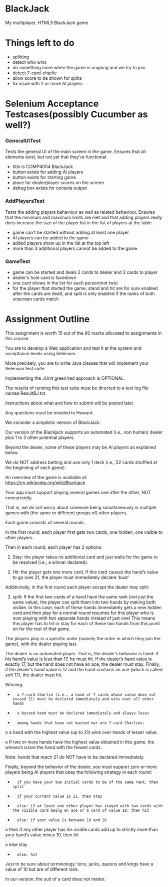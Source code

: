 # BlackJack

My multiplayer, HTML5 BlackJack game

# Things left to do

- splitting
- detect who wins
- do something more when the game is ongoing and we try to join
- detect 7-card-charlie
- allow score to be shown for splits
- fix issue with 2 or more AI players

# Selenium Acceptance Testcases(possibly Cucumber as well?)

### GeneralUITest

Tests the general UI of the main screen in the game. Ensures that all elements exist, but not yet that they're functional.

- title is COMP4004 BlackJack
- button exists for adding AI players
- button exists for starting game
- place for dealer/player scores on the screen
- debug box exists for console output

### AddPlayersTest

Tests the adding players behaviour as well as related behaviour. Ensures that the minimum and maximum limits are met and that adding players really does increase the size of the player list in the list of players at the table.

- game can't be started without adding at least one player
- AI players can be added to the game
- added players show up in the list at the top left
- more than 3 additional players cannot be added to the game

### GameTest
- game can be started and deals 2 cards to dealer and 2 cards to player
- dealer's hole card is facedown
- one card shows in the list for each person(not two)
- for the player that started the game, stand and hit are for sure enabled after the cards are dealt, and split is only enabled if the ranks of both onscreen cards match

# Assignment Outline

This assignment is worth 15 out of the 60 marks allocated to assignments in this course.

You are to develop a Web application and test it at the system and acceptance levels using Selenium.

More precisely, you are to write Java classes that will implement your Selenium test suite.

Implementing the JUnit green/red approach is OPTIONAL.

The results of running this test suite must be directed to a text log file named ResultBJ.txt.

Instructions about what and how to submit will be posted later.

Any questions must be emailed to Howard.

We consider a simplistic version of BlackJack.

Our version of the Blackjack supports an automated (i.e., non human) dealer plus 1 to 3 other potential players.

Beyond the dealer, some of these players may be AI players as explained below.

We do NOT address betting and use only 1 deck (i.e., 52 cards shuffled at the beginning of each game).

An overview of the game is available at: https://en.wikipedia.org/wiki/Blackjack

Your app must support playing several games one after the other, NOT concurrently.

That is, we do not worry about someone being simultaneously in multiple games with (the same or different groups of) other players.

Each game consists of several rounds.

In the first round, each player first gets two cards, one hidden, one visible to other players.

Then in each round, each player has 2 options:

1) Stay: the player takes no additional card and just waits for the game to be resolved (i.e., a winner declared).

2) Hit: the player gets one more card. If this card causes the hand’s value to go over 21, the player must immediately declare ‘bust’

Additionally, in the first round each player except the dealer may split:

3) split: If the first two cards of a hand have the same rank (not just the same value), the player can split them into two hands by making both visible. In this case, each of these hands immediately gets a new hidden card and then play for a normal round resumes for this player who is now playing with two separate hands instead of just one! This means this player has to hit or stay for each of these two hands from this point on for the rest of that game.

The players play in a specific order (namely the order in which they join the game), with the dealer playing last.

The dealer is an automated player. That is, the dealer’s behavior is fixed: if his hand’s value is less than 17, he must hit. If the dealer’s hand value is exactly 17, but the hand does not have an ace, the dealer must stay. Finally, if the dealer’s hand value is 17 and the hand contains an ace (which is called soft 17), the dealer must hit.

Winning:

-       a 7-card Charlie (i.e., a hand of 7 cards whose value does not exceed 21) must be declared immediately and wins over all other hands

-       a busted hand must be declared immediately and always loses

-       among hands that have not busted nor are 7-card Charlies:

o   a hand with the highest value (up to 21) wins over hands of lesser value.

o   If two or more hands have the highest value obtained in this game, the winner/s is/are the hand with the fewest cards.

Note: hands that reach 21 do NOT have to be declared immediately.

Finally, beyond the behavior of the dealer, you must support zero or more players being AI players that obey the following strategy in each round:

-       if you have your two initial cards to be of the same rank, then split

-       if your current value is 21, then stay

-       else: if at least one other player has stayed with two cards with the visible card being an ace or a card of value 10, then hit

-       else: if your value is between 18 and 20

o   then if any other player has his visible cards add up to strictly more than your hand’s value minus 10, then hit

o   else stay

-       else: hit

Just to be sure about terminology: tens, jacks, queens and kings have a value of 10 but are of different rank.

In our version, the suit of a card does not matter.